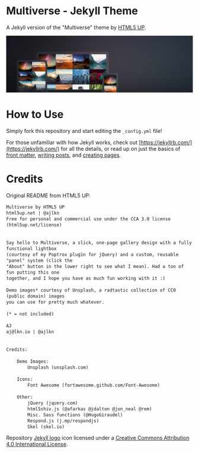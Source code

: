 # Multiverse - Jekyll Theme

A Jekyll version of the "Multiverse" theme by [HTML5 UP](https://html5up.net/).

![alt text](images/multiverse.jpg "Multiverse Theme")

# How to Use

Simply fork this repository and start editing the `_config.yml` file!

For those unfamiliar with how Jekyll works, check out [https://jekyllrb.com/](https://jekyllrb.com/) for all the details, or read up on just the basics of [front matter](https://jekyllrb.com/docs/frontmatter/), [writing posts](https://jekyllrb.com/docs/posts/), and [creating pages](https://jekyllrb.com/docs/pages/).

# Credits

Original README from HTML5 UP:

```
Multiverse by HTML5 UP
html5up.net | @ajlkn
Free for personal and commercial use under the CCA 3.0 license (html5up.net/license)


Say hello to Multiverse, a slick, one-page gallery design with a fully functional lightbox
(courtesy of my Poptrox plugin for jQuery) and a custom, reusable "panel" system (click the
"About" button in the lower right to see what I mean). Had a ton of fun putting this one
together, and I hope you have as much fun working with it :)

Demo images* courtesy of Unsplash, a radtastic collection of CC0 (public domain) images
you can use for pretty much whatever.

(* = not included)

AJ
aj@lkn.io | @ajlkn


Credits:

	Demo Images:
		Unsplash (unsplash.com)

	Icons:
		Font Awesome (fortawesome.github.com/Font-Awesome)

	Other:
		jQuery (jquery.com)
		html5shiv.js (@afarkas @jdalton @jon_neal @rem)
		Misc. Sass functions (@HugoGiraudel)
		Respond.js (j.mp/respondjs)
		Skel (skel.io)

```

Repository [Jekyll logo](https://github.com/jekyll/brand) icon licensed under a [Creative Commons Attribution 4.0 International License](http://choosealicense.com/licenses/cc-by-4.0/).
